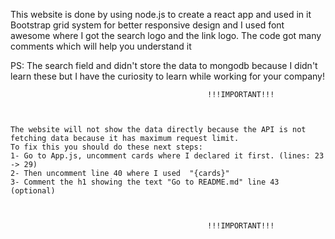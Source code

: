 This website is done by using node.js to create a react app and used in it Bootstrap grid system for better responsive design and I used font awesome where I got the search logo and the link logo.
The code got many comments which will help you understand it

PS: The search field and didn't store the data to mongodb because I didn't learn these but I have the curiosity to learn while working for your company! 




                                                !!!IMPORTANT!!!  



    The website will not show the data directly because the API is not fetching data because it has maximum request limit.
    To fix this you should do these next steps:
    1- Go to App.js, uncomment cards where I declared it first. (lines: 23 -> 29)
    2- Then uncomment line 40 where I used  "{cards}"
    3- Comment the h1 showing the text "Go to README.md" line 43 (optional)
    
    

                                                !!!IMPORTANT!!!                     